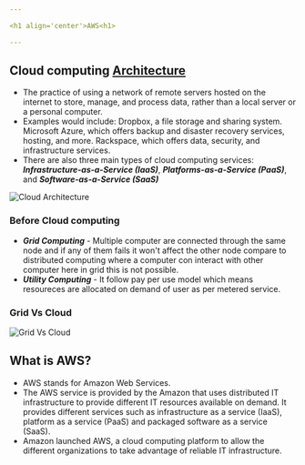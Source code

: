 ```yaml
---

<h1 align='center'>AWS<h1>

---
```


## Cloud computing [Architecture](https://www.geeksforgeeks.org/architecture-of-cloud-computing/)
- The practice of using a network of remote servers hosted on the internet to store, manage, and process data, rather than a local server or a personal computer.
- Examples would include: Dropbox, a file storage and sharing system. Microsoft Azure, which offers backup and disaster recovery services, hosting, and more. Rackspace, which offers data, security, and infrastructure services.
- There are also three main types of cloud computing services: ***Infrastructure-as-a-Service (IaaS)***, ***Platforms-as-a-Service (PaaS)***, and ***Software-as-a-Service (SaaS)***

![Cloud Architecture](https://media.geeksforgeeks.org/wp-content/uploads/20210318074917/archcloud2.png)

### Before Cloud computing
- ***Grid Computing*** - Multiple computer are connected through the same node and if any of them fails it won't affect the other node compare to distributed computing where a computer con interact with other computer here in grid this is not possible.
- ***Utility Computing*** - It follow pay per use model which means resoureces are allocated on demand of user as per metered service.
  
### Grid Vs Cloud

![Grid Vs Cloud](https://pediaa.com/wp-content/uploads/2018/09/Difference-Between-Grid-and-Cloud-Computing-Comparison-Summary-693x1024.jpg)
## What is AWS?
- AWS stands for Amazon Web Services.
- The AWS service is provided by the Amazon that uses distributed IT infrastructure to provide different IT resources available on demand. It provides different services such as infrastructure as a service (IaaS), platform as a service (PaaS) and packaged software as a service (SaaS).
- Amazon launched AWS, a cloud computing platform to allow the different organizations to take advantage of reliable IT infrastructure.
  
